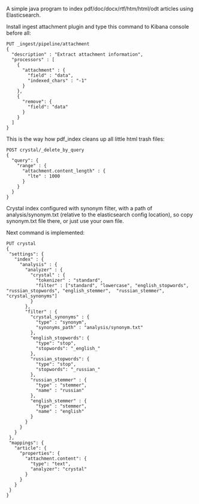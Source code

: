 A simple java program to index pdf/doc/docx/rtf/htm/html/odt articles using Elasticsearch.

Install ingest attachment plugin and type this command to Kibana console before all:
```
PUT _ingest/pipeline/attachment
{
  "description" : "Extract attachment information",
  "processors" : [
    {
      "attachment" : {
        "field" : "data",
        "indexed_chars" : "-1"
      }
    },
    {
      "remove": {
        "field": "data"
      }
    }
  ]
}
```
This is the way how pdf_index cleans up all little html trash files:
```
POST crystal/_delete_by_query
{
  "query": {
    "range" : {
      "attachment.content_length" : {
        "lte" : 1000
      }
    }
  }
}
```
 Crystal index configured with synonym filter,
 with a path of analysis/synonym.txt (relative to the elasticsearch config location),
 so copy synonym.txt file there, or just use your own file.

 Next command is implemented:
 ```
PUT crystal
{
  "settings": {
    "index" : {
      "analysis" : {
        "analyzer" : {
          "crystal" : {
            "tokenizer" : "standard",
            "filter" : ["standard", "lowercase", "english_stopwords", "russian_stopwords", "english_stemmer",  "russian_stemmer", "crystal_synonyms"]
          }
        },
        "filter" : {
          "crystal_synonyms" : {
            "type" : "synonym",
            "synonyms_path" : "analysis/synonym.txt"
          },
          "english_stopwords": {
            "type": "stop",
            "stopwords": "_english_"
          },
          "russian_stopwords": {
            "type": "stop",
            "stopwords": "_russian_"
          },
          "russian_stemmer" : {
            "type" : "stemmer",
            "name" : "russian"
          },
          "english_stemmer" : {
            "type" : "stemmer",
            "name" : "english"
          }
        }
      }
    }
  },
  "mappings": {
    "article": {
      "properties": {
        "attachment.content": {
          "type": "text",
          "analyzer": "crystal"
        }
      }
    }
  }
}
```
